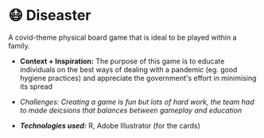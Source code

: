 # 😷 Diseaster
A covid-theme physical board game that is ideal to be played within a family.

  - **Context + Inspiration:** The purpose of this game is to educate individuals on the best ways of dealing with a pandemic (eg. good hygiene practices) and appreciate the government's effort in minimising its spread

  - _Challenges: Creating a game is fun but lots of hard work, the team had to made deicsions that balances between gameplay and education_

  - **_Technologies used:_** R, Adobe Illustrator (for the cards)
